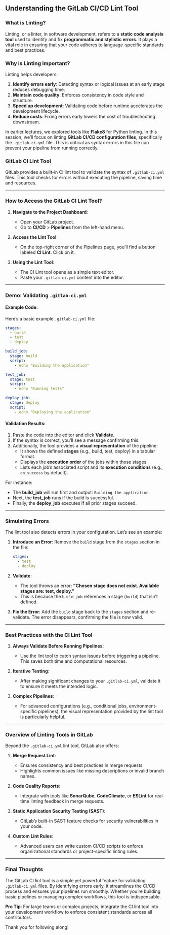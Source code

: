## Understanding the GitLab CI/CD Lint Tool

### What is Linting?

Linting, or a linter, in software development, refers to a **static code analysis tool** used to identify and fix **programmatic and stylistic errors**. It plays a vital role in ensuring that your code adheres to language-specific standards and best practices.

### Why is Linting Important?

Linting helps developers:

1. **Identify errors early**: Detecting syntax or logical issues at an early stage reduces debugging time.
2. **Maintain code quality**: Enforces consistency in code style and structure.
3. **Speed up development**: Validating code before runtime accelerates the development lifecycle.
4. **Reduce costs**: Fixing errors early lowers the cost of troubleshooting downstream.

In earlier lectures, we explored tools like **Flake8** for Python linting. In this session, we’ll focus on linting **GitLab CI/CD configuration files**, specifically the `.gitlab-ci.yml` file. This is critical as syntax errors in this file can prevent your pipeline from running correctly.

### GitLab CI Lint Tool

GitLab provides a built-in CI lint tool to validate the syntax of `.gitlab-ci.yml` files. This tool checks for errors without executing the pipeline, saving time and resources.

---

### How to Access the GitLab CI Lint Tool?

1. **Navigate to the Project Dashboard**:
   - Open your GitLab project.
   - Go to **CI/CD** > **Pipelines** from the left-hand menu.

2. **Access the Lint Tool**:
   - On the top-right corner of the Pipelines page, you’ll find a button labeled **CI Lint**. Click on it.

3. **Using the Lint Tool**:
   - The CI Lint tool opens as a simple text editor.
   - Paste your `.gitlab-ci.yml` content into the editor.

---

### Demo: Validating `.gitlab-ci.yml`

#### Example Code:
Here’s a basic example `.gitlab-ci.yml` file:

```yaml
stages:
  - build
  - test
  - deploy

build_job:
  stage: build
  script:
    - echo "Building the application"

test_job:
  stage: test
  script:
    - echo "Running tests"

deploy_job:
  stage: deploy
  script:
    - echo "Deploying the application"
```

#### Validation Results:
1. Paste the code into the editor and click **Validate**.
2. If the syntax is correct, you’ll see a message confirming this.
3. Additionally, the tool provides a **visual representation** of the pipeline:
   - It shows the defined **stages** (e.g., build, test, deploy) in a tabular format.
   - Displays the **execution order** of the jobs within those stages.
   - Lists each job’s associated script and its **execution conditions** (e.g., `on_success` by default).

For instance:
- The **build_job** will run first and output: `Building the application`.
- Next, the **test_job** runs if the build is successful.
- Finally, the **deploy_job** executes if all prior stages succeed.

---

### Simulating Errors

The lint tool also detects errors in your configuration. Let’s see an example:

1. **Introduce an Error**:
   Remove the `build` stage from the `stages` section in the file:

   ```yaml
   stages:
     - test
     - deploy
   ```

2. **Validate**:
   - The tool throws an error: **"Chosen stage does not exist. Available stages are: test, deploy."**
   - This is because the `build_job` references a stage (`build`) that isn’t defined.

3. **Fix the Error**:
   Add the `build` stage back to the `stages` section and re-validate. The error disappears, confirming the file is now valid.

---

### Best Practices with the CI Lint Tool

1. **Always Validate Before Running Pipelines**:
   - Use the lint tool to catch syntax issues before triggering a pipeline. This saves both time and computational resources.
   
2. **Iterative Testing**:
   - After making significant changes to your `.gitlab-ci.yml`, validate it to ensure it meets the intended logic.

3. **Complex Pipelines**:
   - For advanced configurations (e.g., conditional jobs, environment-specific pipelines), the visual representation provided by the lint tool is particularly helpful.

---

### Overview of Linting Tools in GitLab

Beyond the `.gitlab-ci.yml` lint tool, GitLab also offers:

1. **Merge Request Lint**:
   - Ensures consistency and best practices in merge requests.
   - Highlights common issues like missing descriptions or invalid branch names.

2. **Code Quality Reports**:
   - Integrate with tools like **SonarQube**, **CodeClimate**, or **ESLint** for real-time linting feedback in merge requests.

3. **Static Application Security Testing (SAST)**:
   - GitLab’s built-in SAST feature checks for security vulnerabilities in your code.

4. **Custom Lint Rules**:
   - Advanced users can write custom CI/CD scripts to enforce organizational standards or project-specific linting rules.

---

### Final Thoughts

The GitLab CI lint tool is a simple yet powerful feature for validating `.gitlab-ci.yml` files. By identifying errors early, it streamlines the CI/CD process and ensures your pipelines run smoothly. Whether you’re building basic pipelines or managing complex workflows, this tool is indispensable.

**Pro Tip**: For large teams or complex projects, integrate the CI lint tool into your development workflow to enforce consistent standards across all contributors.

Thank you for following along!